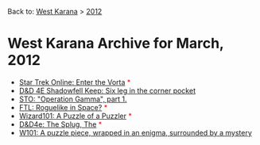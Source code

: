 Back to: [West Karana](/posts/westkarana.md) > [2012](/posts/2012/westkarana.md)
# West Karana Archive for March, 2012

* [Star Trek Online: Enter the Vorta](10135.md) <span style="color:red;">*</span>
* [D&D 4E Shadowfell Keep: Six leg in the corner pocket](10140.md) <span style="color:red;"></span>
* [STO: "Operation Gamma", part 1.](10148.md) <span style="color:red;"></span>
* [FTL: Roguelike in Space?](10152.md) <span style="color:red;">*</span>
* [Wizard101: A Puzzle of a Puzzler](10157.md) <span style="color:red;">*</span>
* [D&D4e: The Splug, The](10167.md) <span style="color:red;">*</span>
* [W101: A puzzle piece, wrapped in an enigma, surrounded by a mystery](10176.md) <span style="color:red;"></span>
